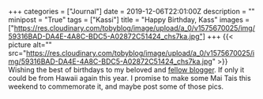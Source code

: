 +++
categories = ["Journal"]
date = 2019-12-06T22:01:00Z
description = ""
minipost = "True"
tags = ["Kassi"]
title = "Happy Birthday, Kass"
images = ["https://res.cloudinary.com/tobyblog/image/upload/a_0/v1575670025/img/59316BAD-DA4E-4A8C-BDC5-A02872C51424_chs7ka.jpg"]
+++
{{< picture alt="" src="https://res.cloudinary.com/tobyblog/image/upload/a_0/v1575670025/img/59316BAD-DA4E-4A8C-BDC5-A02872C51424_chs7ka.jpg" >}}  
Wishing the best of birthdays to my beloved and [fellow blogger](http://kassiblogtoo.blogspot.com/). If only it could be from Hawaii again this year. I promise to make some Mai Tais this weekend to commemorate it, and maybe post some of those pics. 
